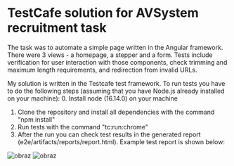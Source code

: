 # TestCafe solution for AVSystem recruitment task

The task was to automate a simple page written in the Angular framework. There were 3 views - a homepage, a stepper and a form. Tests include verification for user interaction with those components, check trimming and maximum length requirements, and redirection from invalid URLs.

My solution is written in the Testcafe test framework. To run tests you have to do the following steps (assuming that you have Node.js already installed on your machine):
0. Install node (16.14.0) on your machine
1. Clone the repository and install all dependencies with the command "npm install"
2. Run tests with the command "tc:run:chrome"
3. After the run you can check test results in the generated report (e2e/artifacts/reports/report.html). Example test report is shown below:

![obraz](https://github.com/mikolajnowaczyk/TestCafeAVS/assets/22079260/c4fdbe3e-2b07-4475-a5d7-687ebabad9b4)
![obraz](https://github.com/mikolajnowaczyk/TestCafeAVS/assets/22079260/4fd1dda9-25a2-40de-bef8-7bec7fe63d2b)



